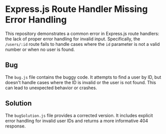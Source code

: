 # Express.js Route Handler Missing Error Handling

This repository demonstrates a common error in Express.js route handlers: the lack of proper error handling for invalid input.  Specifically, the `/users/:id` route fails to handle cases where the `id` parameter is not a valid number or when no user is found.

## Bug

The `bug.js` file contains the buggy code.  It attempts to find a user by ID, but doesn't handle cases where the ID is invalid or the user is not found. This can lead to unexpected behavior or crashes.

## Solution

The `bugSolution.js` file provides a corrected version. It includes explicit error handling for invalid user IDs and returns a more informative 404 response.